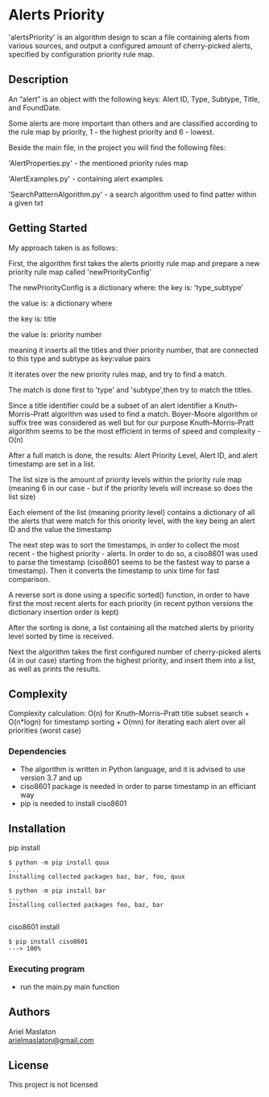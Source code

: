 # Alerts Priority

'alertsPriority' is an algorithm design to scan a file containing alerts from various sources,
and output a configured amount of cherry-picked alerts, specified by configuration priority rule map.

## Description

An “alert” is an object with the following keys: Alert ID, Type, Subtype, Title, and FoundDate.

Some alerts are more important than others and are classified according to the rule map by priority, 1 - the highest priority and 6 - lowest.

Beside the main file, in the project you will find the following files:

'AlertProperties.py' - the mentioned priority rules map

'AlertExamples.py' - containing alert examples

'SearchPatternAlgorithm.py' - a search algorithm used to find patter within a given txt

## Getting Started
My approach taken is as follows:

First, the algorithm first takes the alerts priority rule map and prepare a new priority rule map called 'newPriorityConfig'

The newPriorityConfig is a dictionary where:
the key is: 'type_subtype'

the value is: a dictionary where

the key is: title

the value is: priority number

meaning it inserts all the titles and thier priority number,
that are connected to this type and subtype as key:value pairs 

It iterates over the new priority rules map, and try to find a match.

The match is done first to 'type' and 'subtype',then try to match the titles.

Since a title identifier could be a subset of an alert identifier a Knuth–Morris–Pratt algorithm was used to find a match.
Boyer-Moore algorithm or suffix tree was considered as well but for our purpose Knuth–Morris–Pratt algorithm seems to be the most efficient in terms of speed and complexity - O(n)

After a full match is done, the results: Alert Priority Level, Alert ID, and alert timestamp are set in a list.

The list size is the amount of priority levels within the priority rule map (meaning 6 in our case - but if the priority levels will increase so does the list size)

Each element of the list (meaning priority level) contains a dictionary of all the alerts that were match for this oriority level, with the key being an alert ID and the value the timestamp

The next step was to sort the timestamps, in order to collect the most recent - the highest priority - alerts.
In order to do so, a ciso8601 was used to parse the timestamp (ciso8601 seems to be the fastest way to parse a timestamp).
Then it converts the timestamp to unix time for fast comparison.

A reverse sort is done using a specific sorted() function, in order to have first the most recent alerts for each priority (in recent python versions the dictionary insertion order is kept)

After the sorting is done, a list containing all the matched alerts by priority level sorted by time is received.

Next the algorithm takes the first configured number of cherry-picked alerts (4 in our case) starting from the highest priority, 
and insert them into a list, as well as prints the results.

## Complexity
Complexity calculation:
O(n) for Knuth–Morris–Pratt title subset search +
O(n*logn) for timestamp sorting +
O(mn) for iterating each alert over all priorities (worst case)

### Dependencies

* The algorithm is written in Python language, and it is advised to use version 3.7 and up
* ciso8601 package is needed in order to parse timestamp in an efficiant way
* pip is needed to install ciso8601


## Installation

<div class="termy">
  pip install

```console
$ python -m pip install quux
...
Installing collected packages baz, bar, foo, quux

$ python -m pip install bar
...
Installing collected packages foo, baz, bar
  
```
  
  ciso8601 install
  ```console
$ pip install ciso8601
---> 100%
  
  ```

### Executing program

* run the main.py main function


## Authors

Ariel Maslaton  
[arielmaslaton@gmail.com](https://github.com/arielmaslaton/)


## License

This project is not licensed

